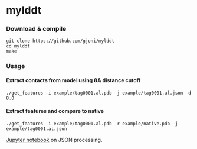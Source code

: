 # mylddt

### Download & compile
```
git clone https://github.com/gjoni/mylddt
cd mylddt
make
```

### Usage

#### Extract contacts from model using 8A distance cutoff
```
./get_features -i example/tag0001.al.pdb -j example/tag0001.al.json -d 8.0
```

#### Extract features and compare to native
```
./get_features -i example/tag0001.al.pdb -r example/native.pdb -j example/tag0001.al.json
```

[Jupyter notebook](https://nbviewer.jupyter.org/github/gjoni/mylddt/blob/master/data_processing.ipynb) on JSON processing.

